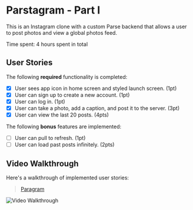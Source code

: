 # Parstagram - Part I

This is an Instagram clone with a custom Parse backend that allows a user to post photos and view a global photos feed.

Time spent: 4 hours spent in total

## User Stories

The following **required** functionality is completed:

- [x] User sees app icon in home screen and styled launch screen. (1pt)
- [x] User can sign up to create a new account. (1pt)
- [x] User can log in. (1pt)
- [x] User can take a photo, add a caption, and post it to the server. (3pt)
- [x] User can view the last 20 posts. (4pts)

The following **bonus** features are implemented:

- [ ] User can pull to refresh. (1pt)
- [ ] User can load past posts infinitely. (2pts)

## Video Walkthrough

Here's a walkthrough of implemented user stories:

<blockquote class="imgur-embed-pub" lang="en" data-id="a/HVe1yyN"  ><a href="//imgur.com/a/HVe1yyN">Paragram</a></blockquote><script async src="//s.imgur.com/min/embed.js" charset="utf-8"></script>
<img src='http://g.recordit.co/1HkaZ27ob5.gif' title='Video Walkthrough' width='' alt='Video Walkthrough' />
